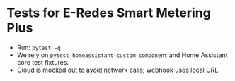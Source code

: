 # Tests for E-Redes Smart Metering Plus

- Run: `pytest -q`
- We rely on `pytest-homeassistant-custom-component` and Home Assistant core test fixtures.
- Cloud is mocked out to avoid network calls; webhook uses local URL.
